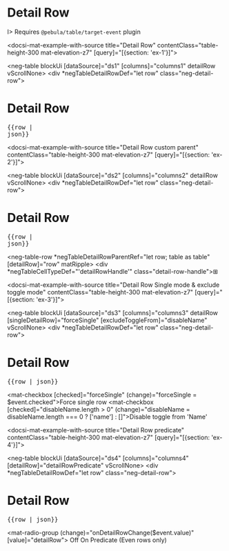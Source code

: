 # Detail Row

I> Requires `@pebula/table/target-event` plugin

<docsi-mat-example-with-source title="Detail Row" contentClass="table-height-300 mat-elevation-z7" [query]="[{section: 'ex-1'}]">
  <!--@pebula-example:ex-1-->
  <neg-table blockUi [dataSource]="ds1" [columns]="columns1" detailRow vScrollNone>
    <div *negTableDetailRowDef="let row" class="neg-detail-row">
      <div>
        <h1>Detail Row</h1>
        <pre>{{row | json}}</pre>
      </div>
    </div>
  </neg-table>
  <!--@pebula-example:ex-1-->
</docsi-mat-example-with-source>

<docsi-mat-example-with-source title="Detail Row custom parent" contentClass="table-height-300 mat-elevation-z7" [query]="[{section: 'ex-2'}]">
  <!--@pebula-example:ex-2-->
  <neg-table blockUi [dataSource]="ds2" [columns]="columns2" detailRow vScrollNone>
    <div *negTableDetailRowDef="let row" class="neg-detail-row">
      <div>
        <h1>Detail Row</h1>
        <pre>{{row | json}}</pre>
      </div>
    </div>
    <neg-table-row *negTableDetailRowParentRef="let row; table as table" [detailRow]="row" matRipple></neg-table-row>
    <div *negTableCellTypeDef="'detailRowHandle'" class="detail-row-handle">⊞</div>
  </neg-table>
  <!--@pebula-example:ex-2-->
</docsi-mat-example-with-source>

<docsi-mat-example-with-source title="Detail Row Single mode & exclude toggle mode" contentClass="table-height-300 mat-elevation-z7" [query]="[{section: 'ex-3'}]">
  <!--@pebula-example:ex-3-->
  <neg-table blockUi [dataSource]="ds3" [columns]="columns3"
            detailRow [singleDetailRow]="forceSingle" [excludeToggleFrom]="disableName" vScrollNone>
    <div *negTableDetailRowDef="let row" class="neg-detail-row">
      <div>
        <h1>Detail Row</h1>
        <pre>{{row | json}}</pre>
      </div>
    </div>
  </neg-table>
  <mat-checkbox [checked]="forceSingle" (change)="forceSingle = $event.checked">Force single row</mat-checkbox>
  <mat-checkbox [checked]="disableName.length > 0" (change)="disableName = disableName.length === 0 ? ['name'] : []">Disable toggle from 'Name'</mat-checkbox>
  <!--@pebula-example:ex-3-->
</docsi-mat-example-with-source>

<docsi-mat-example-with-source title="Detail Row predicate" contentClass="table-height-300 mat-elevation-z7" [query]="[{section: 'ex-4'}]">
  <!--@pebula-example:ex-4-->
  <neg-table blockUi [dataSource]="ds4" [columns]="columns4"
            [detailRow]="detailRowPredicate" vScrollNone>
    <div *negTableDetailRowDef="let row" class="neg-detail-row">
      <div>
        <h1>Detail Row</h1>
        <pre>{{row | json}}</pre>
      </div>
    </div>
  </neg-table>
  <mat-radio-group (change)="onDetailRowChange($event.value)" [value]="detailRow">
    <mat-radio-button value="off">Off</mat-radio-button>
    <mat-radio-button value="on">On</mat-radio-button>
    <mat-radio-button value="predicate">Predicate (Even rows only)</mat-radio-button>
  </mat-radio-group>
  <!--@pebula-example:ex-4-->
</docsi-mat-example-with-source>
